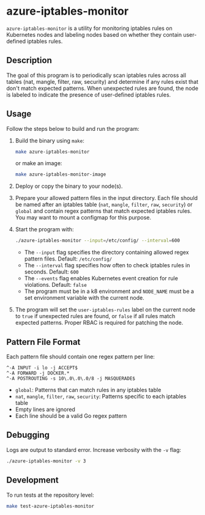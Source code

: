# azure-iptables-monitor

`azure-iptables-monitor` is a utility for monitoring iptables rules on Kubernetes nodes and labeling nodes based on whether they contain user-defined iptables rules.

## Description

The goal of this program is to periodically scan iptables rules across all tables (nat, mangle, filter, raw, security) and determine if any rules exist that don't match expected patterns. When unexpected rules are found, the node is labeled to indicate the presence of user-defined iptables rules.

## Usage

Follow the steps below to build and run the program:

1. Build the binary using `make`:
    ```bash
    make azure-iptables-monitor
    ```
    or make an image:
    ```bash
    make azure-iptables-monitor-image
    ```

2. Deploy or copy the binary to your node(s).

3. Prepare your allowed pattern files in the input directory. Each file should be named after an iptables table (`nat`, `mangle`, `filter`, `raw`, `security`) or `global` and contain regex patterns that match expected iptables rules. You may want to mount a configmap for this purpose.

4. Start the program with:
    ```bash
    ./azure-iptables-monitor --input=/etc/config/ --interval=600
    ```
    - The `--input` flag specifies the directory containing allowed regex pattern files. Default: `/etc/config/`
    - The `--interval` flag specifies how often to check iptables rules in seconds. Default: `600`
    - The `--events` flag enables Kubernetes event creation for rule violations. Default: `false`
    - The program must be in a k8 environment and `NODE_NAME` must be a set environment variable with the current node.

5. The program will set the `user-iptables-rules` label on the current node to `true` if unexpected rules are found, or `false` if all rules match expected patterns. Proper RBAC is required for patching the node.


## Pattern File Format

Each pattern file should contain one regex pattern per line:
```
^-A INPUT -i lo -j ACCEPT$
^-A FORWARD -j DOCKER.*
^-A POSTROUTING -s 10\.0\.0\.0/8 -j MASQUERADE$
```

- `global`: Patterns that can match rules in any iptables table
- `nat`, `mangle`, `filter`, `raw`, `security`: Patterns specific to each iptables table
- Empty lines are ignored
- Each line should be a valid Go regex pattern

## Debugging

Logs are output to standard error. Increase verbosity with the `-v` flag:
```bash
./azure-iptables-monitor -v 3
```

## Development

To run tests at the repository level:
```bash
make test-azure-iptables-monitor
```

